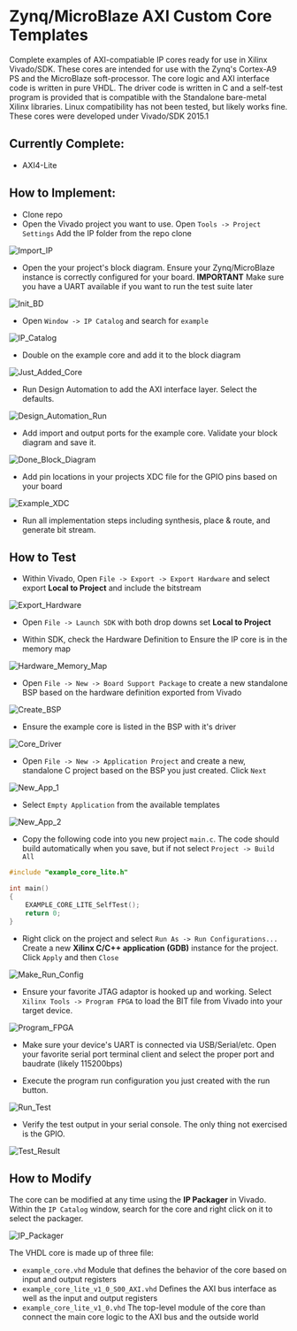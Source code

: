 # Zynq/MicroBlaze AXI Custom Core Templates
Complete examples of AXI-compatiable IP cores  ready for use in Xilinx Vivado/SDK. These cores are intended for use with the Zynq's Cortex-A9 PS and the MicroBlaze soft-processor. The core logic and AXI interface code is written in pure VHDL. The driver code is written in C and a self-test program is provided that is compatible with the Standalone bare-metal Xilinx libraries. Linux compatibility has not been tested, but likely works fine. These cores were developed under Vivado/SDK 2015.1


## Currently Complete:

* AXI4-Lite


## How to Implement:
* Clone repo 
* Open the Vivado project you want to use. Open `Tools -> Project Settings` Add the IP folder from the repo clone

![Import_IP](http://i.imgur.com/RByQq4M.png?1)

* Open the your project's block diagram. Ensure your Zynq/MicroBlaze instance is correctly configured for your board. **IMPORTANT** Make sure you have a UART available if you want to run the test suite later

![Init_BD](http://i.imgur.com/hGoZ7Tr.png?1)
 
* Open `Window -> IP Catalog` and search for `example`

![IP_Catalog](http://i.imgur.com/OedDNHq.png?1)

* Double on the example core and add it to the block diagram

![Just_Added_Core](http://i.imgur.com/fk1M2bd.png?1)

* Run Design Automation to add the AXI interface layer. Select the defaults.

![Design_Automation_Run](http://i.imgur.com/NtvR6Tn.png?1)

* Add import and output ports for the example core. Validate your block diagram and save it. 

![Done_Block_Diagram](http://i.imgur.com/wVCgv45.png?1)

* Add pin locations in your projects XDC file for the GPIO pins based on your board

![Example_XDC](http://i.imgur.com/mFMMn8b.png?1)

* Run all implementation steps including synthesis, place & route, and generate bit stream.

## How to Test
* Within Vivado, Open `File -> Export -> Export Hardware` and select export **Local to Project** and include the bitstream

![Export_Hardware](http://i.imgur.com/Ap9orzs.png)

* Open `File -> Launch SDK` with both drop downs set **Local to Project**

* Within SDK, check the Hardware Definition to Ensure the IP core is in the memory map

![Hardware_Memory_Map](http://i.imgur.com/2VWCeVs.png)

* Open `File -> New -> Board Support Package` to create a new standalone BSP based on the hardware definition exported from Vivado

![Create_BSP](http://i.imgur.com/TZcI6lG.png)

* Ensure the example core is listed in the BSP with it's driver

![Core_Driver](http://i.imgur.com/fc1jYPn.png)

* Open `File -> New -> Application Project` and create a new, standalone C project based on the BSP you just created. Click `Next`

![New_App_1](http://i.imgur.com/gqiJ80Y.png)

* Select `Empty Application` from the available templates

![New_App_2](http://i.imgur.com/SG4bli5.png)

* Copy the following code into you new project `main.c`. The code should build automatically when you save, but if not select `Project -> Build All`

```c
#include "example_core_lite.h"

int main()
{
	EXAMPLE_CORE_LITE_SelfTest();
	return 0;
}
```

* Right click on the project and select `Run As -> Run Configurations...` Create a new **Xilinx C/C++ application (GDB)** instance for the project. Click `Apply` and then `Close`

![Make_Run_Config](http://i.imgur.com/S4PRuDQ.png)

* Ensure your favorite JTAG adaptor is hooked up and working. Select `Xilinx Tools -> Program FPGA` to load the BIT file from Vivado into your target device.

![Program_FPGA](http://i.imgur.com/t9x4ARz.png)

* Make sure your device's UART is connected via USB/Serial/etc. Open your favorite serial port terminal client and select the proper port and baudrate (likely 115200bps)

* Execute the program run configuration you just created with the run button.

![Run_Test](http://i.imgur.com/mIKiFib.png)

* Verify the test output in your serial console. The only thing not exercised is the GPIO. 

![Test_Result](http://i.imgur.com/oGzpaob.png)



## How to Modify

The core can be modified at any time using the **IP Packager** in Vivado. Within the `IP Catalog` window, search for the core and right click on it to select the packager.

![IP_Packager](http://i.imgur.com/0fozJKs.png) 


The VHDL core is made up of three file:
* `example_core.vhd` Module that defines the behavior of the core based on input and output registers 
* `example_core_lite_v1_0_S00_AXI.vhd`  Defines the AXI bus interface as well as the input and output registers
* `example_core_lite_v1_0.vhd` The top-level module of the core than connect the main core logic to the AXI bus and the outside world

